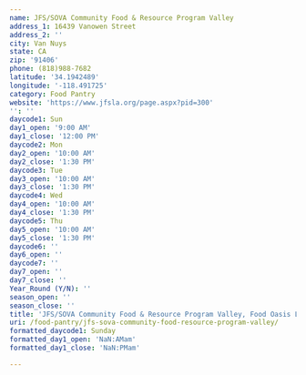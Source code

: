 ```yaml
---
name: JFS/SOVA Community Food & Resource Program Valley
address_1: 16439 Vanowen Street
address_2: ''
city: Van Nuys
state: CA
zip: '91406'
phone: (818)988-7682
latitude: '34.1942489'
longitude: '-118.491725'
category: Food Pantry
website: 'https://www.jfsla.org/page.aspx?pid=300'
'': ''
daycode1: Sun
day1_open: '9:00 AM'
day1_close: '12:00 PM'
daycode2: Mon
day2_open: '10:00 AM'
day2_close: '1:30 PM'
daycode3: Tue
day3_open: '10:00 AM'
day3_close: '1:30 PM'
daycode4: Wed
day4_open: '10:00 AM'
day4_close: '1:30 PM'
daycode5: Thu
day5_open: '10:00 AM'
day5_close: '1:30 PM'
daycode6: ''
day6_open: ''
daycode7: ''
day7_open: ''
day7_close: ''
Year_Round (Y/N): ''
season_open: ''
season_close: ''
title: 'JFS/SOVA Community Food & Resource Program Valley, Food Oasis Los Angeles'
uri: /food-pantry/jfs-sova-community-food-resource-program-valley/
formatted_daycode1: Sunday
formatted_day1_open: 'NaN:AMam'
formatted_day1_close: 'NaN:PMam'

---
```

